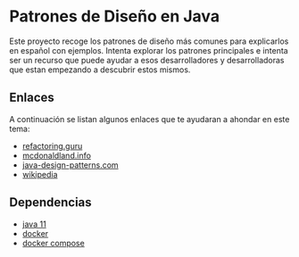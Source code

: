 # Patrones de Diseño en Java

Este proyecto recoge los patrones de diseño más comunes
para explicarlos en español con ejemplos. Intenta explorar los patrones principales
e intenta ser un recurso que puede ayudar a esos desarrolladores y desarrolladoras que estan empezando a
descubrir estos mismos.

## Enlaces

A continuación se listan algunos enlaces que te ayudaran a ahondar en este tema:

- [refactoring.guru](https://refactoring.guru)
- [mcdonaldland.info](http://www.mcdonaldland.info/files/designpatterns/designpatternscard.pdf)
- [java-design-patterns.com](http://java-design-patterns.com/patterns/)
- [wikipedia](https://es.wikipedia.org/wiki/Patr%C3%B3n_de_dise%C3%B1o)

## Dependencias

- [java 11](https://www.java.com/en/download/)
- [docker](https://www.docker.com/)
- [docker compose](https://docs.docker.com/compose/cli-command/)